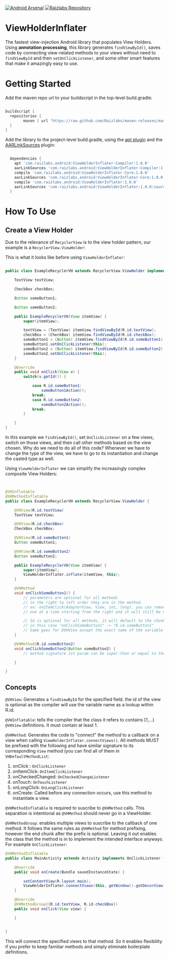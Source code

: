 [![Android Arsenal](https://img.shields.io/badge/Android%20Arsenal-ViewHolderInflater-lightgrey.svg?style=flat)](https://android-arsenal.com/details/1/1257) [![Raizlabs Repository](http://img.shields.io/badge/Raizlabs%20Repository-1.0.0-blue.svg?style=flat)](https://github.com/Raizlabs/maven-releases)

ViewHolderInflater
==================

The fastest view-injection Android library that populates View Holders. Using **annotation processing**,
this library generates ```findViewById()```, saves code by connecting view-related methods
to your views without need to ```findViewById``` and then ```setOnClickListener```, and some other smart
features that make it amazingly easy to use.

# Getting Started

Add the maven repo url to your buildscript in the top-level build.gradle:

```groovy

buildscript {
  repositories {
        maven { url "https://raw.github.com/Raizlabs/maven-releases/master/releases" }
  }
}

```

Add the library to the project-level build.gradle, using the [apt plugin](https://bitbucket.org/hvisser/android-apt)  and the 
[AARLinkSources](https://github.com/xujiaao/AARLinkSources) plugin:

```groovy

  dependencies {
    apt 'com.raizlabs.android:ViewHolderInflater-Compiler:1.0.0'
    aarLinkSources 'com.raizlabs.android:ViewHolderInflater-Compiler:1.0.0:sources@jar'
    compile 'com.raizlabs.android:ViewHolderInflater-Core:1.0.0'
    aarLinkSources 'com.raizlabs.android:ViewHolderInflater-Core:1.0.0:sources@jar'
    compile 'com.raizlabs.android:ViewHolderInflater:1.0.0'
    aarLinkSources 'com.raizlabs.android:ViewHolderInflater:1.0.0:sources@jar'
  }

```
# How To Use


## Create a View Holder

Due to the relevance of ```RecyclerView``` is to the view holder pattern, our example
is a ```RecyclerView.ViewHolder```:

This is what it looks like before using ```ViewHolderInflater```:

```java

public class ExampleRecyclerVH extends RecyclerView.ViewHolder implements OnClickListener {

    TextView textView;

    CheckBox checkBox;

    Button someButton1;

    Button someButton2;

    public ExampleRecyclerVH(View itemView) {
        super(itemView);

        textView = (TextView) itemView.findViewById(R.id.textView);
        checkBox = (CheckBox) itemView.findViewById(R.id.checkBox);
        someButton1 = (Button) itemView.findViewById(R.id.someButton1);
        someButton1.setOnClickListener(this);
        someButton2 = (Button) itemView.findViewById(R.id.someButton2);
        someButton2.setOnClickListener(this);
    }

    @Override
    public void onClick(View v) {
        switch(v.getId()) {

            case R.id.someButton1:
                someButton1Action();
            break;
            case R.id.someButton2:
                someButton2Action();
            break;
        }

    }
}

```

In this example we ```findViewById()```, set ```OnClickListener``` on a few views, switch on those views,
and then call other methods based on the view chosen. Why do we need to do all of this code? Whenever
we have to change the type of the view, we have to go to its instantiation and change the casted type as well.

Using  ```ViewHolderInflater``` we can simplify the increasingly complex composite View Holders:


```java


@VHInflatable
@VHMethodInflatable
public class ExampleRecyclerVH extends RecyclerView.ViewHolder {

    @VHView(R.id.textView)
    TextView textView;

    @VHView(R.id.checkBox)
    CheckBox checkBox;

    @VHView(R.id.someButton1)
    Button someButton1;

    @VHView(R.id.someButton2)
    Button someButton2;

    public ExampleRecyclerVH(View itemView) {
        super(itemView);
        ViewHolderInflater.inflate(itemView, this);
    }

    @VHMethod
    void onClickSomeButton1() {
        // parameters are optional for all methods
        // in the right to left order they are in the method.
        // ex: onItemClick(AdapterView, View, int, long). you can remove parameters
        // one at a time starting from the right and it will still be valid.

        // Id is optional for all methods, it will default to the chunk after the method prefix.
        // in this case "onClickSomeButton1" -> "R.id.someButton1"
        // Same goes for @VHView except the exact name of the variable is used in the R.id lookup
    }

    @VHMethod(R.id.someButton2)
    void onClickSomeButton2(Button someButton2) {
        // method signature 1st param can be super-than or equal to the class of its id.

    }

}


```

## Concepts

```@VHView```: Generates a ```findViewById``` for the specified field. the id of the view is optional
as the compiler will use the variable name as a lookup within R.id.

```@VHInflatable```: tells the compiler that the class it refers to contains [1,...) ```@VHView``` definitions.
It must contain at least 1.

```@VHMethod```: Generates the code to "connect" the method to a callback on a view when calling
```ViewHolderInflater.connectViews()```. All methods MUST be prefixed with the following and have similar
signature to its corresponding ```View``` method (you can find all of them in ```VHDefaultMethodList```:
  1. onClick : ```OnClickListener```
  2. onItemClick: ```OnItemClickListener```
  3. onCheckedChanged: ```OnCheckedChangeListener```
  4. onTouch: ```OnTouchListener```
  5. onLongClick: ```OnLongClickListener```
  6. onCreate: Called before any connection occurs, use this method to instantiate a view.

```@VHMethodInflatable``` is required to suscribe to ```@VHMethod``` calls. This separation is
intentional as ```@VHMethod``` should never go in a ViewHolder.

```@VHMethodGroup```: enables multiple views to suscribe to the callback of one method. It follows
the same rules as ```@VHMethod``` for method prefixing, however the end chunk after the prefix is optional. Leaving
it out enables the class that the method is in to implement the intended interface anyways. For example ```OnClickListener```:

```java
@VHMethodInflatable
public class MainActivity extends Activity implements OnClickListener {

    @Override
    public void onCreate(Bundle savedInstanceState) {

        setContentView(R.layout.main);
        ViewHolderInflater.connectViews(this, getWindow().getDecorView());
    }

    @Override
    @VHMethodGroup({R.id.textView, R.id.checkBox})
    public void onClick(View view) {

    }


}


```

This will connect the specified views to that method. So it enables flexibility if you prefer to
keep familiar methods and simply eliminate boilerplate definitions.
